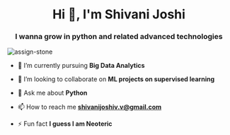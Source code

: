 <h1 align="center">Hi 👋, I'm Shivani Joshi</h1>
<h3 align="center">I wanna grow in python and related advanced technologies</h3>

<p align="left"> <img src="https://komarev.com/ghpvc/?username=assign-stone&label=Profile%20views&color=0e75b6&style=flat" alt="assign-stone" /> </p>

- 🌱 I’m currently pursuing **Big Data Analytics**

- 👯 I’m looking to collaborate on **ML projects on supervised learning**

- 💬 Ask me about **Python**

- 📫 How to reach me **shivanijoshiv.v@gmail.com**

- ⚡ Fun fact **I guess I am Neoteric**
